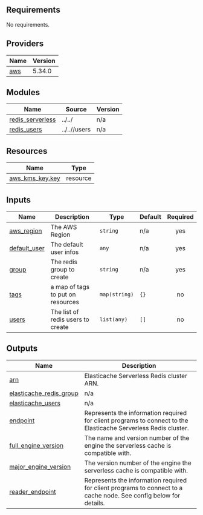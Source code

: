 ## Requirements

No requirements.

## Providers

| Name | Version |
|------|---------|
| <a name="provider_aws"></a> [aws](#provider\_aws) | 5.34.0 |

## Modules

| Name | Source | Version |
|------|--------|---------|
| <a name="module_redis_serverless"></a> [redis\_serverless](#module\_redis\_serverless) | ../../ | n/a |
| <a name="module_redis_users"></a> [redis\_users](#module\_redis\_users) | ../..//users | n/a |

## Resources

| Name | Type |
|------|------|
| [aws_kms_key.key](https://registry.terraform.io/providers/hashicorp/aws/latest/docs/resources/kms_key) | resource |

## Inputs

| Name | Description | Type | Default | Required |
|------|-------------|------|---------|:--------:|
| <a name="input_aws_region"></a> [aws\_region](#input\_aws\_region) | The AWS Region | `string` | n/a | yes |
| <a name="input_default_user"></a> [default\_user](#input\_default\_user) | The default user infos | `any` | n/a | yes |
| <a name="input_group"></a> [group](#input\_group) | The redis group to create | `string` | n/a | yes |
| <a name="input_tags"></a> [tags](#input\_tags) | a map of tags to put on resources | `map(string)` | `{}` | no |
| <a name="input_users"></a> [users](#input\_users) | The list of redis users to create | `list(any)` | `[]` | no |

## Outputs

| Name | Description |
|------|-------------|
| <a name="output_arn"></a> [arn](#output\_arn) | Elasticache Serverless Redis cluster ARN. |
| <a name="output_elasticache_redis_group"></a> [elasticache\_redis\_group](#output\_elasticache\_redis\_group) | n/a |
| <a name="output_elasticache_users"></a> [elasticache\_users](#output\_elasticache\_users) | n/a |
| <a name="output_endpoint"></a> [endpoint](#output\_endpoint) | Represents the information required for client programs to connect to the Elasticache Serverless Redis cluster. |
| <a name="output_full_engine_version"></a> [full\_engine\_version](#output\_full\_engine\_version) | The name and version number of the engine the serverless cache is compatible with. |
| <a name="output_major_engine_version"></a> [major\_engine\_version](#output\_major\_engine\_version) | The version number of the engine the serverless cache is compatible with. |
| <a name="output_reader_endpoint"></a> [reader\_endpoint](#output\_reader\_endpoint) | Represents the information required for client programs to connect to a cache node. See config below for details. |
